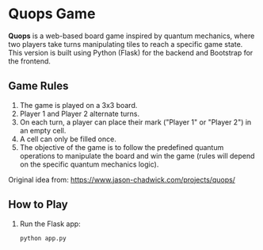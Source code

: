 # Quops Game

**Quops** is a web-based board game inspired by quantum mechanics, where two players take turns manipulating tiles to reach a specific game state. This version is built using Python (Flask) for the backend and Bootstrap for the frontend.

## Game Rules

1. The game is played on a 3x3 board.
2. Player 1 and Player 2 alternate turns.
3. On each turn, a player can place their mark ("Player 1" or "Player 2") in an empty cell.
4. A cell can only be filled once.
5. The objective of the game is to follow the predefined quantum operations to manipulate the board and win the game (rules will depend on the specific quantum mechanics logic).

Original idea from: https://www.jason-chadwick.com/projects/quops/
## How to Play

1. Run the Flask app:
   ```bash
   python app.py

